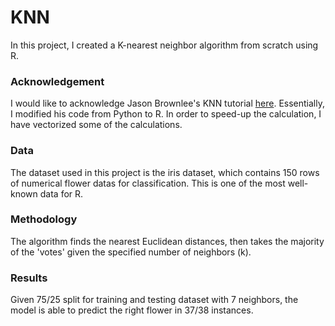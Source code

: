 # KNN
In this project, I created a K-nearest neighbor algorithm from scratch using R.

### Acknowledgement
I would like to acknowledge Jason Brownlee's KNN tutorial [here](https://machinelearningmastery.com/tutorial-to-implement-k-nearest-neighbors-in-python-from-scratch/). Essentially, I modified his code from Python to R. In order to speed-up the calculation, I have vectorized some of the calculations.

### Data
The dataset used in this project is the iris dataset, which contains 150 rows of numerical flower datas for classification. This is one of the most well-known data for R.

### Methodology
The algorithm finds the nearest Euclidean distances, then takes the majority of the 'votes' given the specified number of neighbors (k).

### Results
Given 75/25 split for training and testing dataset with 7 neighbors, the model is able to predict the right flower in 37/38 instances. 
